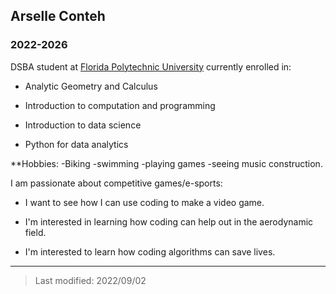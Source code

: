 ## Arselle Conteh

### 2022-2026

DSBA student at [Florida Polytechnic University](https://www.floridapoly.edu) currently enrolled in: 

- Analytic Geometry and Calculus

- Introduction to computation and programming 

- Introduction to data science

- Python for data analytics

**Hobbies:
-Biking
-swimming
-playing games
-seeing music construction. 

I am passionate about competitive games/e-sports: 

- I want to see how I can use coding to make a video game.

- I'm interested in learning how coding can help out in the aerodynamic field.

- I'm interested to learn how coding algorithms can save lives.

***

> Last modified: 2022/09/02
